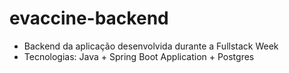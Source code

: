 # evaccine-backend

- Backend da aplicação desenvolvida durante a Fullstack Week
- Tecnologias: Java + Spring Boot Application + Postgres

